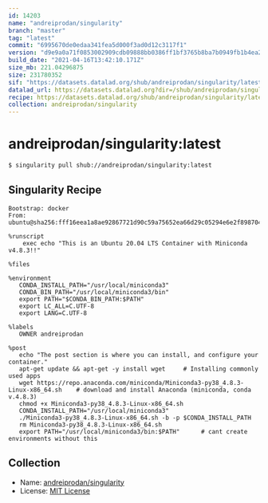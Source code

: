 ```yaml
---
id: 14203
name: "andreiprodan/singularity"
branch: "master"
tag: "latest"
commit: "6995670de0edaa341fea5d000f3ad0d12c3117f1"
version: "d9e9a0a71f0853002909cdb09888bb0386ff1bf3765b8ba7b0949fb1b4ea2609"
build_date: "2021-04-16T13:42:10.171Z"
size_mb: 221.04296875
size: 231780352
sif: "https://datasets.datalad.org/shub/andreiprodan/singularity/latest/2021-04-16-6995670d-d9e9a0a7/d9e9a0a71f0853002909cdb09888bb0386ff1bf3765b8ba7b0949fb1b4ea2609.sif"
datalad_url: https://datasets.datalad.org?dir=/shub/andreiprodan/singularity/latest/2021-04-16-6995670d-d9e9a0a7/
recipe: https://datasets.datalad.org/shub/andreiprodan/singularity/latest/2021-04-16-6995670d-d9e9a0a7/Singularity
collection: andreiprodan/singularity
---
```


# andreiprodan/singularity:latest

```bash
$ singularity pull shub://andreiprodan/singularity:latest
```

## Singularity Recipe

```singularity
Bootstrap: docker
From: ubuntu@sha256:fff16eea1a8ae92867721d90c59a75652ea66d29c05294e6e2f898704bdb8cf1

%runscript
    exec echo "This is an Ubuntu 20.04 LTS Container with Miniconda v4.8.3!!"

%files
   
%environment
   CONDA_INSTALL_PATH="/usr/local/miniconda3"
   CONDA_BIN_PATH="/usr/local/miniconda3/bin"
   export PATH="$CONDA_BIN_PATH:$PATH"
   export LC_ALL=C.UTF-8
   export LANG=C.UTF-8

%labels
   OWNER andreiprodan

%post
   echo "The post section is where you can install, and configure your container."  
   apt-get update && apt-get -y install wget     # Installing commonly used apps
   wget https://repo.anaconda.com/miniconda/Miniconda3-py38_4.8.3-Linux-x86_64.sh    # download and install Anaconda (miniconda, conda v.4.8.3)
   chmod +x Miniconda3-py38_4.8.3-Linux-x86_64.sh
   CONDA_INSTALL_PATH="/usr/local/miniconda3"
   ./Miniconda3-py38_4.8.3-Linux-x86_64.sh -b -p $CONDA_INSTALL_PATH
   rm Miniconda3-py38_4.8.3-Linux-x86_64.sh
   export PATH="/usr/local/miniconda3/bin:$PATH"      # cant create environments without this
```

## Collection

 - Name: [andreiprodan/singularity](https://github.com/andreiprodan/singularity)
 - License: [MIT License](https://api.github.com/licenses/mit)

